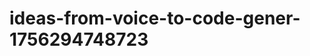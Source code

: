# ideas-from-voice-to-code-gener-1756294748723
```json [ { "title": "Voice-Activated Debugging Assistant", "description": "أداة تستخدم الذكاء الاصطناعي لمساعدة المبرمجين في تصحيح الأخطاء البرمجية من خلال الأوامر الصوتية.", "mvp_plan": "إنشاء واجهة بسيطة تتيح للمستخدمين التحدث إلى التطبيق، حيث يقوم بتحليل الشيفرة البرمجية المقترحة وتقديم اقتراحات للتصحيح. استخدام مكتبات التعرف على الصوت مثل G...
